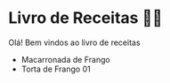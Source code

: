 # Livro de Receitas :man_cook:

Olá! Bem vindos ao livro de receitas

- Macarronada de Frango 
- Torta de Frango 01
